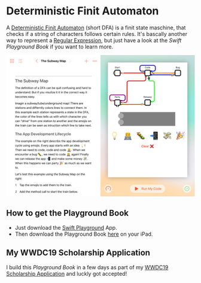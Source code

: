 # Deterministic Finit Automaton

A [Deterministic Finit Automaton](https://en.wikipedia.org/wiki/Deterministic_finite_automaton) (short DFA) is a finit state maschine, that checks if a string of characters follows certain rules. It's bascally another way to represent a [Regular Expression](https://en.wikipedia.org/wiki/Regular_expression), but just have a look at the *Swift Playground Book* if you want to learn more.

![Screenshot](screenshot.JPG)

## How to get the Playground Book

- Just download the [Swift Playground](https://www.apple.com/swift/playgrounds/) App.
- Then download the Playground Book [here](https://github.com/leoMehlig/DFA/releases/download/1.0/DFA.playgroundbook) on your iPad.

## My WWDC19 Scholarship Application

I build this *Playground Book* in a few days as part of my [WWDC19 Scholarship Application](https://developer.apple.com/wwdc19/scholarships/) and luckly got accepted!
